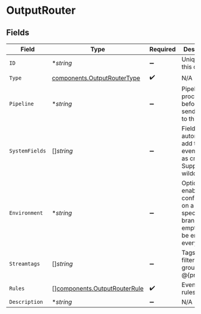 # OutputRouter


## Fields

| Field                                                                                                | Type                                                                                                 | Required                                                                                             | Description                                                                                          |
| ---------------------------------------------------------------------------------------------------- | ---------------------------------------------------------------------------------------------------- | ---------------------------------------------------------------------------------------------------- | ---------------------------------------------------------------------------------------------------- |
| `ID`                                                                                                 | **string*                                                                                            | :heavy_minus_sign:                                                                                   | Unique ID for this output                                                                            |
| `Type`                                                                                               | [components.OutputRouterType](../../models/components/outputroutertype.md)                           | :heavy_check_mark:                                                                                   | N/A                                                                                                  |
| `Pipeline`                                                                                           | **string*                                                                                            | :heavy_minus_sign:                                                                                   | Pipeline to process data before sending out to this output                                           |
| `SystemFields`                                                                                       | []*string*                                                                                           | :heavy_minus_sign:                                                                                   | Fields to automatically add to events, such as cribl_pipe. Supports wildcards.                       |
| `Environment`                                                                                        | **string*                                                                                            | :heavy_minus_sign:                                                                                   | Optionally, enable this config only on a specified Git branch. If empty, will be enabled everywhere. |
| `Streamtags`                                                                                         | []*string*                                                                                           | :heavy_minus_sign:                                                                                   | Tags for filtering and grouping in @{product}                                                        |
| `Rules`                                                                                              | [][components.OutputRouterRule](../../models/components/outputrouterrule.md)                         | :heavy_check_mark:                                                                                   | Event routing rules                                                                                  |
| `Description`                                                                                        | **string*                                                                                            | :heavy_minus_sign:                                                                                   | N/A                                                                                                  |